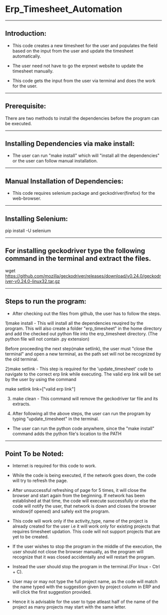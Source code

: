# Erp_Timesheet_Automation
-------------------------------------------
Introduction:
-------------------------------------------

* This code creates a new timesheet for the user and populates the field based on the input from the user and update the timesheet automatically.

* The user need not have to go the erpnext website to update the timesheet manually.

* This code gets the input from the user via terminal and does the work for the user.

-------------------------------------------
Prerequisite:
-------------------------------------------

There are two methods to install the dependencies before the program can be executed.

-------------------------------------------
Installing Dependencies via make install:
-------------------------------------------
* The user can run "make install" which will "install all the dependencies" or the user can follow manual installation.

-------------------------------------------
Manual Installation of Dependencies:
-------------------------------------------
* This code requires selenium package and geckodriver(firefox) for the web-browser.

-------------------------------------------
Installing Selenium:
-------------------------------------------

pip install -U selenium

--------------------------------------------------------------------------------------------------------
For installing geckodriver type the following command in the terminal and extract the files.
--------------------------------------------------------------------------------------------------------

wget https://github.com/mozilla/geckodriver/releases/download/v0.24.0/geckodriver-v0.24.0-linux32.tar.gz

----------------------------
Steps to run the program:
----------------------------

* After checking out the files from github, the user has to follow the steps.


1)make install - This will install all the dependencies reuqired by the program. This will also create a folder "erp_timesheet" in the home directory and add the checked out python file into the erp_timesheet directory. (The python file will not contain .py extension)

Before proceeding the  next step(make setlink), the user must "close the terminal" and open a new terminal, as the path set will not be recognized by the old terminal.

2)make setlink - This step is required for the 'update_timesheet' code to navigate to the correct erp link while executing. The valid erp link will be set by the user by using the command 

make setlink link=["valid erp link"]

3) make clean - This command will remove the geckodriver tar file and its extracts.

4) After following all the above steps, the user can run the program by typing "update_timesheet" in the terminal.

* The user can run the python code anywhere, since the "make install" command adds the python file's location to the PATH

-------------------
Point To be Noted:
-------------------

* Internet is required for this code to work.

* While the code is being executed, if the network goes down, the code will try to refresh the page.

* After unsuccessful refreshing of page for 5 times, it will close the browser and start again from the beginning. If network has been established at that time, the code will execute successfully or else the code will notify the user, that network is down and closes the browser window(if opened) and safely exit the program.

* This code will work only if the activity_type, name of the project is already created for the user i.e it will work only for existing projects that requires timesheet updation. This code will not support projects that are yet to be created.

* If the user wishes to stop the program in the middle of the execution, the user should not close the browser manually, as the program will recognize that it was closed accidentally and will restart the program.

* Instead the user should stop the program in the terminal.(For linux - Ctrl + C).

* User may or may not type the full project name, as the code will match the name typed with the suggestion given by project column in ERP and will click the first suggestion provided.

* Hence it is advisable for the user to type atleast half of the name of the project as many projects may start with the same letter.
